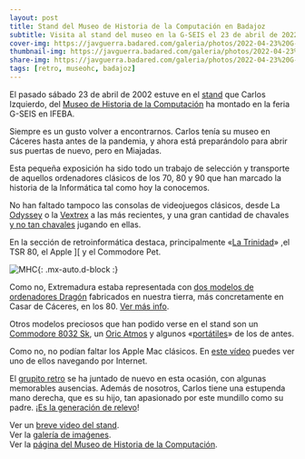 ```yaml
---
layout: post
title: Stand del Museo de Historia de la Computación en Badajoz
subtitle: Visita al stand del museo en la G-SEIS el 23 de abril de 2022
cover-img: https://javguerra.badared.com/galeria/photos/2022-04-23%20G-SEIS-MHC/05%20La%20trinidad.jpg
thumbnail-img: https://javguerra.badared.com/galeria/photos/2022-04-23%20G-SEIS-MHC/07%20Commodore%208032%20SK.jpg
share-img: https://javguerra.badared.com/galeria/photos/2022-04-23%20G-SEIS-MHC/05%20La%20trinidad.jpg
tags: [retro, museohc, badajoz]
---
```


El pasado sábado 23 de abril de 2002 estuve en el [stand](https://javguerra.badared.com/galeria/photos/2022-04-23%20G-SEIS-MHC/01%20El%20stand.jpg) que Carlos Izquierdo, del [Museo de Historia de la Computación](https://museohc.com/) ha montado en la feria G-SEIS en IFEBA.

Siempre es un gusto volver a encontrarnos. Carlos tenía su museo en Cáceres hasta antes de la pandemia, y ahora está preparándolo para abrir sus puertas de nuevo, pero en Miajadas.

Esta pequeña exposición ha sido todo un trabajo de selección y transporte de aquellos ordenadores clásicos de los 70, 80 y 90 que han marcado la historia de la Informática tal como hoy la conocemos.

No han faltado tampoco las consolas de videojuegos clásicos, desde La [Odyssey](https://javguerra.badared.com/galeria/photos/2022-04-23%20G-SEIS-MHC/03%20Odyssey.jpg) o la [Vextrex](https://javguerra.badared.com/galeria/photos/2022-04-23%20G-SEIS-MHC/04%20Vectrex.jpg) a las más recientes, y una gran cantidad de chavales [y no tan chavales](https://javguerra.badared.com/galeria/photos/2022-04-23%20G-SEIS-MHC/02%20Como%20en%20casa.jpg) jugando en ellas.

En la sección de retroinformática destaca, principalmente «[La Trinidad](https://javguerra.badared.com/galeria/photos/2022-04-23%20G-SEIS-MHC/05%20La%20trinidad.jpg)» ,el TSR 80, el Apple ][ y el Commodore Pet.

![MHC](https://museohc.com/imagenes/logomuseo.jpg){: .mx-auto.d-block :}

Como no, Extremadura estaba representada con [dos modelos de ordenadores Dragón](https://javguerra.badared.com/galeria/photos/2022-04-23%20G-SEIS-MHC/06%20Dragon%20made%20in%20Extremadura.jpg) fabricados en nuestra tierra, más concretamente en Casar de Cáceres, en los 80. [Ver más info](https://elpais.com/tecnologia/2019/12/02/actualidad/1575302981_189309.html).

Otros modelos preciosos que han podido verse en el stand son un [Commodore 8032 Sk](https://javguerra.badared.com/galeria/photos/2022-04-23%20G-SEIS-MHC/07%20Commodore%208032%20SK.jpg), un [Oric Atmos](https://javguerra.badared.com/galeria/photos/2022-04-23%20G-SEIS-MHC/08%20Oric%20Atmos.jpg) y algunos «[portátiles](https://javguerra.badared.com/galeria/photos/2022-04-23%20G-SEIS-MHC/09%20port%C3%A1tiles.jpg)» de los de antes.

Como no, no podían faltar los Apple Mac clásicos. En [este vídeo](https://youtu.be/vVsJCCdiCNA) puedes ver uno de ellos navegando por Internet.

El [grupito retro](https://javguerra.badared.com/galeria/photos/2022-04-23%20G-SEIS-MHC/10%20Equipo%20MHC.jpg) se ha juntado de nuevo en esta ocasión, con algunas memorables ausencias. Además de nosotros, Carlos tiene una estupenda mano derecha, que es su hijo, tan apasionado por este mundillo como su padre. ¡[Es la generación de relevo](https://javguerra.badared.com/galeria/photos/2022-04-23%20G-SEIS-MHC/11%20Generaci%C3%B3n%20de%20relevo.jpg)!

Ver un [breve video del stand](https://youtu.be/v067rZ71Gu4).  
Ver la [galería de imaǵenes](https://javguerra.badared.com/galeria/?dir=2022-04-23+G-SEIS-MHC).  
Ver la [página del Museo de Historia de la Computación](https://museohc.com/).
